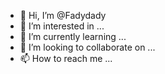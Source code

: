 - 👋 Hi, I’m @Fadydady
- 👀 I’m interested in ...
- 🌱 I’m currently learning ...
- 💞️ I’m looking to collaborate on ...
- 📫 How to reach me ...

<!---
Fadydady/Fadydady is a ✨ special ✨ repository because its `README.md` (this file) appears on your GitHub profile.
You can click the Preview link to take a look at your changes.
--->
